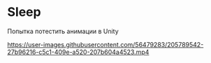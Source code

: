 # Sleep
Попытка потестить анимации в Unity

https://user-images.githubusercontent.com/56479283/205789542-27b96216-c5c1-409e-a520-207b604a4523.mp4

